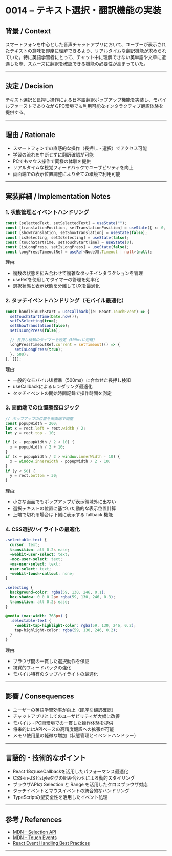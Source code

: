 # 0014 – テキスト選択・翻訳機能の実装

## 背景 / Context

スマートフォンを中心とした音声チャットアプリにおいて、ユーザーが表示されたテキストの意味を即座に理解できるよう、リアルタイムな翻訳機能が求められていた。特に英語学習者にとって、チャット中に理解できない英単語や文章に遭遇した際、スムーズに翻訳を確認できる機能の必要性が高まっていた。

---

## 決定 / Decision

テキスト選択と長押し操作による日本語翻訳ポップアップ機能を実装し、モバイルファーストでありながらPC環境でも利用可能なインタラクティブ翻訳体験を提供する。

---

## 理由 / Rationale

- スマートフォンでの直感的な操作（長押し・選択）でアクセス可能
- 学習の流れを中断せずに翻訳確認が可能
- PCでもマウス操作で同様の体験を提供
- リアルタイムな視覚フィードバックでユーザビリティを向上
- 画面端での表示位置調整により全ての環境で利用可能

---

## 実装詳細 / Implementation Notes

### 1. 状態管理とイベントハンドリング

```ts
const [selectedText, setSelectedText] = useState("");
const [translationPosition, setTranslationPosition] = useState({ x: 0, y: 0 });
const [showTranslation, setShowTranslation] = useState(false);
const [isSelecting, setIsSelecting] = useState(false);
const [touchStartTime, setTouchStartTime] = useState(0);
const [isLongPress, setIsLongPress] = useState(false);
const longPressTimeoutRef = useRef<NodeJS.Timeout | null>(null);
```

理由:
- 複数の状態を組み合わせて複雑なタッチインタラクションを管理
- useRefを使用してタイマーの管理を効率化
- 選択状態と表示状態を分離してUXを最適化

### 2. タッチイベントハンドリング（モバイル最適化）

```ts
const handleTouchStart = useCallback((e: React.TouchEvent) => {
  setTouchStartTime(Date.now());
  setIsSelecting(true);
  setShowTranslation(false);
  setIsLongPress(false);

  // 長押し検知のタイマーを設定（500msに短縮）
  longPressTimeoutRef.current = setTimeout(() => {
    setIsLongPress(true);
  }, 500);
}, []);
```

理由:
- 一般的なモバイルUI標準（500ms）に合わせた長押し検知
- useCallbackによるレンダリング最適化
- タッチイベントの開始時間記録で操作時間を測定

### 3. 画面端での位置調整ロジック

```ts
// ポップアップの位置を画面端で調整
const popupWidth = 200;
let x = rect.left + rect.width / 2;
let y = rect.top - 10;

if (x - popupWidth / 2 < 10) {
  x = popupWidth / 2 + 10;
}
if (x + popupWidth / 2 > window.innerWidth - 10) {
  x = window.innerWidth - popupWidth / 2 - 10;
}
if (y < 50) {
  y = rect.bottom + 30;
}
```

理由:
- 小さな画面でもポップアップが表示領域外に出ない
- 選択テキストの位置に基づいた動的な表示位置計算
- 上端で切れる場合は下側に表示する fallback 機能

### 4. CSS選択ハイライトの最適化

```css
.selectable-text {
  cursor: text;
  transition: all 0.2s ease;
  -webkit-user-select: text;
  -moz-user-select: text;
  -ms-user-select: text;
  user-select: text;
  -webkit-touch-callout: none;
}

.selecting {
  background-color: rgba(59, 130, 246, 0.1);
  box-shadow: 0 0 0 2px rgba(59, 130, 246, 0.3);
  transition: all 0.2s ease;
}

@media (max-width: 768px) {
  .selectable-text {
    -webkit-tap-highlight-color: rgba(59, 130, 246, 0.2);
    tap-highlight-color: rgba(59, 130, 246, 0.2);
  }
}
```

理由:
- ブラウザ間の一貫した選択動作を保証
- 視覚的フィードバックの強化
- モバイル特有のタップハイライトの最適化

---

## 影響 / Consequences

- ユーザーの英語学習効率が向上（即座な翻訳確認）
- チャットアプリとしてのユーザビリティが大幅に改善
- モバイル・PC両環境での一貫した操作体験を提供
- 将来的にはAPIベースの高精度翻訳への拡張が可能
- メモリ使用量の軽微な増加（状態管理とイベントハンドラー）

---

## 言語的・技術的なポイント

- React 18のuseCallbackを活用したパフォーマンス最適化
- CSS-in-JSとstyleタグの組み合わせによる動的スタイリング
- ブラウザAPIの Selection と Range を活用したクロスブラウザ対応
- タッチイベントとマウスイベントの統合的なハンドリング
- TypeScriptの型安全性を活用したイベント処理

---

## 参考 / References

- [MDN - Selection API](https://developer.mozilla.org/en-US/docs/Web/API/Selection)
- [MDN - Touch Events](https://developer.mozilla.org/en-US/docs/Web/API/Touch_events)
- [React Event Handling Best Practices](https://react.dev/learn/responding-to-events)

---
